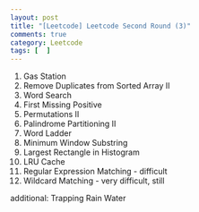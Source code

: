 ```yaml
---
layout: post
title: "[Leetcode] Leetcode Second Round (3)"
comments: true
category: Leetcode
tags: [  ]
---
```


1. Gas Station
1. Remove Duplicates from Sorted Array II
1. Word Search
1. First Missing Positive
1. Permutations II
1. Palindrome Partitioning II
1. Word Ladder
1. Minimum Window Substring
1. Largest Rectangle in Histogram
1. LRU Cache
1. Regular Expression Matching - difficult
1. Wildcard Matching - very difficult, still

additional: Trapping Rain Water
